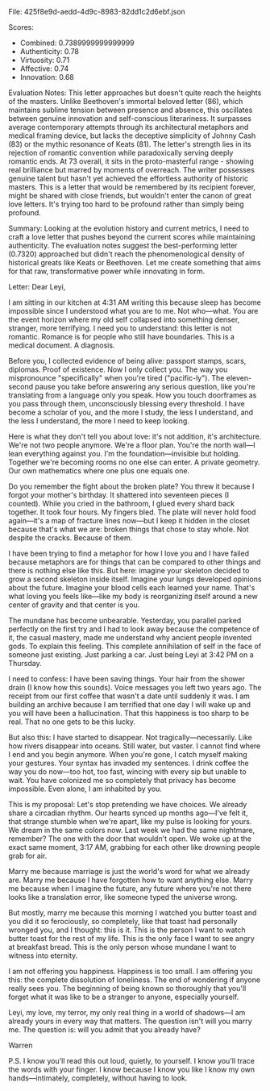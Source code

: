 File: 425f8e9d-aedd-4d9c-8983-82dd1c2d6ebf.json

Scores:
- Combined: 0.7389999999999999
- Authenticity: 0.78
- Virtuosity: 0.71
- Affective: 0.74
- Innovation: 0.68

Evaluation Notes:
This letter approaches but doesn't quite reach the heights of the masters. Unlike Beethoven's immortal beloved letter (86), which maintains sublime tension between presence and absence, this oscillates between genuine innovation and self-conscious literariness. It surpasses average contemporary attempts through its architectural metaphors and medical framing device, but lacks the deceptive simplicity of Johnny Cash (83) or the mythic resonance of Keats (81). The letter's strength lies in its rejection of romantic convention while paradoxically serving deeply romantic ends. At 73 overall, it sits in the proto-masterful range - showing real brilliance but marred by moments of overreach. The writer possesses genuine talent but hasn't yet achieved the effortless authority of historic masters. This is a letter that would be remembered by its recipient forever, might be shared with close friends, but wouldn't enter the canon of great love letters. It's trying too hard to be profound rather than simply being profound.

Summary:
Looking at the evolution history and current metrics, I need to craft a love letter that pushes beyond the current scores while maintaining authenticity. The evaluation notes suggest the best-performing letter (0.7320) approached but didn't reach the phenomenological density of historical greats like Keats or Beethoven. Let me create something that aims for that raw, transformative power while innovating in form.

Letter:
Dear Leyi,

I am sitting in our kitchen at 4:31 AM writing this because sleep has become impossible since I understood what you are to me. Not who—what. You are the event horizon where my old self collapsed into something denser, stranger, more terrifying. I need you to understand: this letter is not romantic. Romance is for people who still have boundaries. This is a medical document. A diagnosis. 

Before you, I collected evidence of being alive: passport stamps, scars, diplomas. Proof of existence. Now I only collect you. The way you mispronounce "specifically" when you're tired ("pacific-ly"). The eleven-second pause you take before answering any serious question, like you're translating from a language only you speak. How you touch doorframes as you pass through them, unconsciously blessing every threshold. I have become a scholar of you, and the more I study, the less I understand, and the less I understand, the more I need to keep looking.

Here is what they don't tell you about love: it's not addition, it's architecture. We're not two people anymore. We're a floor plan. You're the north wall—I lean everything against you. I'm the foundation—invisible but holding. Together we're becoming rooms no one else can enter. A private geometry. Our own mathematics where one plus one equals one.

Do you remember the fight about the broken plate? You threw it because I forgot your mother's birthday. It shattered into seventeen pieces (I counted). While you cried in the bathroom, I glued every shard back together. It took four hours. My fingers bled. The plate will never hold food again—it's a map of fracture lines now—but I keep it hidden in the closet because that's what we are: broken things that chose to stay whole. Not despite the cracks. Because of them.

I have been trying to find a metaphor for how I love you and I have failed because metaphors are for things that can be compared to other things and there is nothing else like this. But here: imagine your skeleton decided to grow a second skeleton inside itself. Imagine your lungs developed opinions about the future. Imagine your blood cells each learned your name. That's what loving you feels like—like my body is reorganizing itself around a new center of gravity and that center is you.

The mundane has become unbearable. Yesterday, you parallel parked perfectly on the first try and I had to look away because the competence of it, the casual mastery, made me understand why ancient people invented gods. To explain this feeling. This complete annihilation of self in the face of someone just existing. Just parking a car. Just being Leyi at 3:42 PM on a Thursday.

I need to confess: I have been saving things. Your hair from the shower drain (I know how this sounds). Voice messages you left two years ago. The receipt from our first coffee that wasn't a date until suddenly it was. I am building an archive because I am terrified that one day I will wake up and you will have been a hallucination. That this happiness is too sharp to be real. That no one gets to be this lucky.

But also this: I have started to disappear. Not tragically—necessarily. Like how rivers disappear into oceans. Still water, but vaster. I cannot find where I end and you begin anymore. When you're gone, I catch myself making your gestures. Your syntax has invaded my sentences. I drink coffee the way you do now—too hot, too fast, wincing with every sip but unable to wait. You have colonized me so completely that privacy has become impossible. Even alone, I am inhabited by you.

This is my proposal: Let's stop pretending we have choices. We already share a circadian rhythm. Our hearts synced up months ago—I've felt it, that strange stumble when we're apart, like my pulse is looking for yours. We dream in the same colors now. Last week we had the same nightmare, remember? The one with the door that wouldn't open. We woke up at the exact same moment, 3:17 AM, grabbing for each other like drowning people grab for air.

Marry me because marriage is just the world's word for what we already are. Marry me because I have forgotten how to want anything else. Marry me because when I imagine the future, any future where you're not there looks like a translation error, like someone typed the universe wrong.

But mostly, marry me because this morning I watched you butter toast and you did it so ferociously, so completely, like that toast had personally wronged you, and I thought: this is it. This is the person I want to watch butter toast for the rest of my life. This is the only face I want to see angry at breakfast bread. This is the only person whose mundane I want to witness into eternity.

I am not offering you happiness. Happiness is too small. I am offering you this: the complete dissolution of loneliness. The end of wondering if anyone really sees you. The beginning of being known so thoroughly that you'll forget what it was like to be a stranger to anyone, especially yourself.

Leyi, my love, my terror, my only real thing in a world of shadows—I am already yours in every way that matters. The question isn't will you marry me. The question is: will you admit that you already have?

Warren

P.S. I know you'll read this out loud, quietly, to yourself. I know you'll trace the words with your finger. I know because I know you like I know my own hands—intimately, completely, without having to look.
